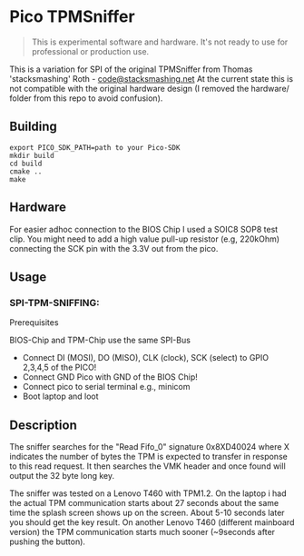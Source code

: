 # Pico TPMSniffer

> This is experimental software and hardware. It's not ready to use for professional or production use.

This is a variation for SPI of the original TPMSniffer from Thomas 'stacksmashing' Roth - code@stacksmashing.net
At the current state this is not compatible with the original hardware design (I removed the hardware/ folder from
this repo to avoid confusion).

## Building

```
export PICO_SDK_PATH=path to your Pico-SDK
mkdir build
cd build
cmake ..
make
```

## Hardware

For easier adhoc connection to the BIOS Chip I used a SOIC8 SOP8 test clip. You might need
to add a high value pull-up resistor (e.g, 220kOhm) connecting the SCK pin with the 3.3V out
from the pico.

## Usage

### SPI-TPM-SNIFFING:
Prerequisites

BIOS-Chip and TPM-Chip use the same SPI-Bus

* Connect DI (MOSI), DO (MISO), CLK (clock), SCK (select) to GPIO 2,3,4,5 of the PICO! 
* Connect GND Pico with GND of the BIOS Chip!
* Connect pico to serial terminal e.g., minicom
* Boot laptop and loot

## Description

The sniffer searches for the "Read Fifo_0" signature 0x8XD40024 where X indicates
the number of bytes the TPM is expected to transfer in response to this read request.
It then searches the VMK header and once found will output the 32 byte long key.

The sniffer was tested on a Lenovo T460 with TPM1.2. On the laptop i had the actual TPM 
communication starts about 27 seconds about the same time the splash screen shows up on
the screen. About 5-10 seconds later you should get the key result.
On another Lenovo T460 (different mainboard version) the TPM communication starts much sooner
(~9seconds after pushing the button).

